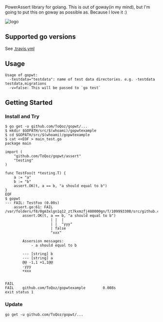 PowerAssert library for golang. This is out of goway(in my mind), but I'm going to put this on goway as possible as. Because I love it :)

![logo](http://toqoz.net/art/images/gopwt.svg)

## Supported go versions

See [.travis.yml](/.travis.yml)

## Usage

```
Usage of gopwt:
  -testdata="testdata": name of test data directories. e.g. -testdata testdata,migrations
  -v=false: This will be passed to `go test`
```

## Getting Started

### Install and Try

```
$ go get -u github.com/ToQoz/gopwt/...
$ mkdir $GOPATH/src/$(whoami)/gopwtexample
$ cd $GOPATH/src/$(whoami)/gopwtexample
$ cat <<EOF > main_test.go
package main

import (
	"github.com/ToQoz/gopwt/assert"
	"testing"
)

func TestFoo(t *testing.T) {
	a := "a"
	b := "b"
	assert.OK(t, a == b, "a should equal to b")
}
EOF
$ gopwt
--- FAIL: TestFoo (0.00s)
	assert.go:61: FAIL /var/folders/f8/0gm3xlgn1q12_zt7kxmzfj480000gn/T/109993308/src/github.com/ToQoz/gopwtexample/main_test.go:11
		assert.OK(t, a == b, "a should equal to b")
		             | |  |
		             | |  "yyy"
		             | false
		             "xxx"

		Assersion messages:
			- a should equal to b

		--- [string] b
		--- [string] a
		@@ -1,1 +1,1@@
		-yyy
		+xxx


FAIL
FAIL    github.com/ToQoz/gopwtexample        0.008s
exit status 1
```

### Update

`go get -u github.com/ToQoz/gopwt/...`
